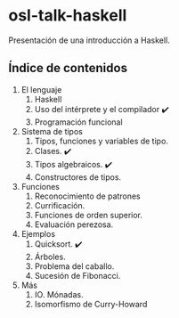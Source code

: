 # osl-talk-haskell
Presentación de una introducción a Haskell.

## Índice de contenidos

1. El lenguaje
    1. Haskell
    2. Uso del intérprete y el compilador :heavy_check_mark:
    3. Programación funcional
2. Sistema de tipos
    1. Tipos, funciones y variables de tipo.
    2. Clases. :heavy_check_mark:
    3. Tipos algebraicos. :heavy_check_mark:
    4. Constructores de tipos.
3. Funciones
    1. Reconocimiento de patrones
    2. Currificación.
    3. Funciones de orden superior.
    4. Evaluación perezosa.
3. Ejemplos
    1. Quicksort. :heavy_check_mark:
    2. Árboles.
    3. Problema del caballo.
    4. Sucesión de Fibonacci.
4. Más
    1. IO. Mónadas.
    2. Isomorfismo de Curry-Howard
